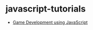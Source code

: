 # javascript-tutorials
* [Game Development using JavaScript](http://www.codeproject.com/Articles/563425/Game-Development-Using-JavaScript)
